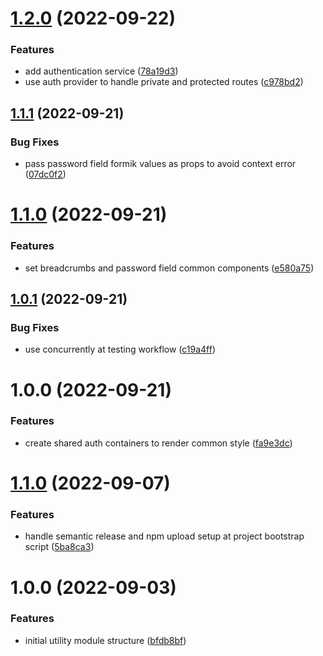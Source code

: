 # [1.2.0](https://github.com/Insta-Graph/micro-frontend-shared-modules/compare/v1.1.1...v1.2.0) (2022-09-22)


### Features

* add authentication service ([78a19d3](https://github.com/Insta-Graph/micro-frontend-shared-modules/commit/78a19d3bee670de0f8999071086a44ab5b053cf0))
* use auth provider to handle private and protected routes ([c978bd2](https://github.com/Insta-Graph/micro-frontend-shared-modules/commit/c978bd23360c0eca2e0f8295c1edec4fd13f5d3e))

## [1.1.1](https://github.com/Insta-Graph/micro-frontend-shared-modules/compare/v1.1.0...v1.1.1) (2022-09-21)


### Bug Fixes

* pass password field formik values as props to avoid context error ([07dc0f2](https://github.com/Insta-Graph/micro-frontend-shared-modules/commit/07dc0f28c86417d67ada3d17b723e9b632b760d6))

# [1.1.0](https://github.com/Insta-Graph/micro-frontend-shared-modules/compare/v1.0.1...v1.1.0) (2022-09-21)


### Features

* set breadcrumbs and password field common components ([e580a75](https://github.com/Insta-Graph/micro-frontend-shared-modules/commit/e580a750f44eff4899af13462c8a0e4a8577b2c3))

## [1.0.1](https://github.com/Insta-Graph/micro-frontend-shared-modules/compare/v1.0.0...v1.0.1) (2022-09-21)


### Bug Fixes

* use concurrently at testing workflow ([c19a4ff](https://github.com/Insta-Graph/micro-frontend-shared-modules/commit/c19a4ff85229f981175446606aa7fa59bd24ddc8))

# 1.0.0 (2022-09-21)


### Features

* create shared auth containers to render common style ([fa9e3dc](https://github.com/Insta-Graph/micro-frontend-shared-modules/commit/fa9e3dc78cc5db2176d10f79257994c6ccc35cc5))

# [1.1.0](https://github.com/edwardramirez31/micro-frontend-utility-module/compare/v1.0.0...v1.1.0) (2022-09-07)


### Features

* handle semantic release and npm upload setup at project bootstrap script ([5ba8ca3](https://github.com/edwardramirez31/micro-frontend-utility-module/commit/5ba8ca3d81c8f79d1055242d4e040cd68acdb28a))

# 1.0.0 (2022-09-03)


### Features

* initial utility module structure ([bfdb8bf](https://github.com/edwardramirez31/micro-frontend-utility-module/commit/bfdb8bf4229fae1b9b3ae7bea7710a8e0ffb5c85))
